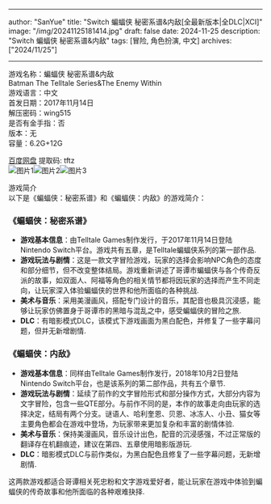 
---
author: "SanYue"
title: "Switch 蝙蝠侠 秘密系谱&内敌[全最新版本|全DLC|XCI]"
image: "/img/20241125181414.jpg"
draft: false
date: 2024-11-25
description: "Switch 蝙蝠侠 秘密系谱&内敌"
tags: [冒险, 角色扮演, 中文]
archives: ["2024/11/25"]

---

游戏名称：蝙蝠侠 秘密系谱&内敌   
Batman The Telltale Series&The Enemy Within    
游戏语言：中文  
首发日期：2017年11月14日  
解压密码：wing515  
是否有金手指：否  
版本：无   
容量：6.2G+12G

[百度网盘](https://pan.baidu.com/s/10W_ArZiUmbl5sT7Q6KhXDg) 提取码: tftz  
![图片1](/img/301cd0.jpg)![图片2](/img/498068.jpg)![图片3](/img/d31ca5.jpg)  

游戏简介  
以下是《蝙蝠侠：秘密系谱》和《蝙蝠侠：内敌》的游戏简介：

### 《蝙蝠侠：秘密系谱》
- **游戏基本信息**：由Telltale Games制作发行，于2017年11月14日登陆Nintendo Switch平台。游戏共有五章，是Telltale蝙蝠侠系列的第一部作品.
- **游戏玩法与剧情**：这是一款文字冒险游戏，玩家的选择会影响NPC角色的态度和部分细节，但不改变整体结局。游戏重新讲述了哥谭市蝙蝠侠与各个传奇反派的故事，如双面人、阿福等角色的相关情节都将因玩家的选择而产生不同走向，让玩家深入体验蝙蝠侠的世界和他所面临的各种挑战.
- **美术与音乐**：采用美漫画风，搭配专门设计的音乐，其配音也极具沉浸感，能够让玩家仿佛置身于哥谭市的黑暗与混乱之中，感受蝙蝠侠的冒险之旅.
- **DLC**：有暗影模式DLC，该模式下游戏画面为黑白配色，并修复了一些字幕问题，但并无新增剧情.

### 《蝙蝠侠：内敌》
- **游戏基本信息**：同样由Telltale Games制作发行，2018年10月2日登陆Nintendo Switch平台，也是该系列的第二部作品，共有五个章节.
- **游戏玩法与剧情**：延续了前作的文字冒险形式和部分操作方式，大部分内容为文字冒险，包含一些QTE部分。与前作不同的是，本作的故事走向由玩家的选择决定，结局有两个分支。谜语人、哈利奎恩、贝恩、冰冻人、小丑、猫女等主要角色都会在游戏中登场，为玩家带来更加复杂和丰富的剧情体验.
- **美术与音乐**：保持美漫画风，音乐设计出色，配音的沉浸感强，不过正常版的翻译存在机翻痕迹，建议在第四、五章使用暗影版游玩.
- **DLC**：暗影模式DLC与前作类似，为黑白配色且修复了一些字幕问题，无新增剧情.

这两款游戏都适合哥谭相关死忠粉和文字游戏爱好者，能让玩家在游戏中体验到蝙蝠侠的传奇故事和他所面临的各种艰难抉择.
 
